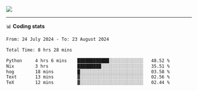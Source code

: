 <picture>
  <source
  srcset="https://github-readme-stats.vercel.app/api?username=sant0s12&show_icons=true&theme=dark"
  media="(prefers-color-scheme: dark)"
  />
  <source
  srcset="https://github-readme-stats.vercel.app/api?username=sant0s12&show_icons=true"
  media="(prefers-color-scheme: light)"
  />
  <img src="https://github-readme-stats.vercel.app/api?username=sant0s12&show_icons=true" />
</picture>

---

📊 **Coding stats**

<!--START_SECTION:waka-->

```txt
From: 24 July 2024 - To: 23 August 2024

Total Time: 8 hrs 28 mins

Python     4 hrs 6 mins    ████████████░░░░░░░░░░░░░   48.52 %
Nix        3 hrs           █████████░░░░░░░░░░░░░░░░   35.51 %
hog        18 mins         █░░░░░░░░░░░░░░░░░░░░░░░░   03.58 %
Text       13 mins         ▓░░░░░░░░░░░░░░░░░░░░░░░░   02.56 %
TeX        12 mins         ▓░░░░░░░░░░░░░░░░░░░░░░░░   02.44 %
```

<!--END_SECTION:waka-->
